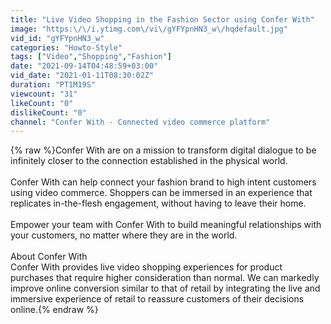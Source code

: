 ```yaml
---
title: "Live Video Shopping in the Fashion Sector using Confer With"
image: "https:\/\/i.ytimg.com\/vi\/gYFYpnHN3_w\/hqdefault.jpg"
vid_id: "gYFYpnHN3_w"
categories: "Howto-Style"
tags: ["Video","Shopping","Fashion"]
date: "2021-09-14T04:48:59+03:00"
vid_date: "2021-01-11T08:30:02Z"
duration: "PT1M19S"
viewcount: "31"
likeCount: "0"
dislikeCount: "0"
channel: "Confer With - Connected video commerce platform"
---
```

{% raw %}Confer With are on a mission to transform digital dialogue to be infinitely closer to the connection established in the physical world. <br /><br />Confer With can help connect your fashion brand to high intent customers using video commerce. Shoppers can be immersed in an experience that replicates in-the-flesh engagement, without having to leave their home.<br /><br />Empower your team with Confer With to build meaningful relationships with your customers, no matter where they are in the world.<br /><br />About Confer With<br />Confer With provides live video shopping experiences for product purchases that require higher consideration than normal. We can markedly improve online conversion similar to that of retail by integrating the live and immersive experience of retail to reassure customers of their decisions online.{% endraw %}
